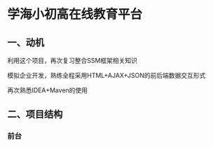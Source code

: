 # 学海小初高在线教育平台

## 一、动机

利用这个项目，再次复习整合SSM框架相关知识

模拟企业开发，熟练全程采用HTML+AJAX+JSON的前后端数据交互形式

再次熟悉IDEA+Maven的使用
    
## 二、项目结构
###  **前台**
